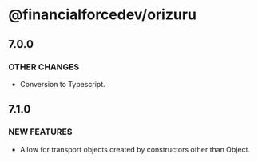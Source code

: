 # @financialforcedev/orizuru

## 7.0.0

### OTHER CHANGES

- Conversion to Typescript.

## 7.1.0

### NEW FEATURES

- Allow for transport objects created by constructors other than Object.
